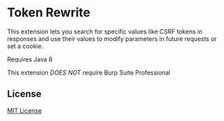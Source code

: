 # Token Rewrite

This extension lets you search for specific values like CSRF tokens in responses
and use their values to modify parameters in future requests or set a cookie.

Requires Java 8

This extension _DOES NOT_ require Burp Suite Professional

## License

[MIT License](LICENSE)
